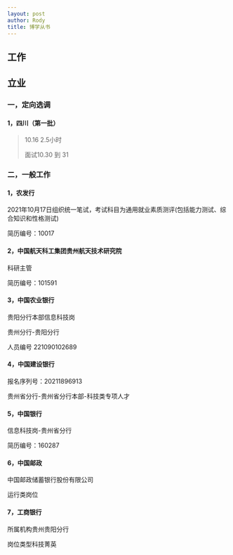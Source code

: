 ```yaml
---
layout: post
author: Rody
title: 博学从书
---
```


## 工作

## 立业

### 一，定向选调

#### 1，四川（第一批）

> 10.16   2.5小时
>
> 面试10.30 到 31



### 二，一般工作

#### 1，农发行

2021年10月17日组织统一笔试，考试科目为通用就业素质测评(包括能力测试、综合知识和性格测试)

简历编号：10017

#### 2，中国航天科工集团贵州航天技术研究院

科研主管

简历编号：101591

#### 3，中国农业银行

贵阳分行本部信息科技岗

贵州分行-贵阳分行

人员编号 221090102689

#### 4，中国建设银行

报名序列号：20211896913

贵州省分行-贵州省分行本部-科技类专项人才

#### 5，中国银行

信息科技岗-贵州省分行

简历编号：160287

#### 6，中国邮政

中国邮政储蓄银行股份有限公司

运行类岗位

#### 7，工商银行

所属机构贵州贵阳分行

岗位类型科技菁英